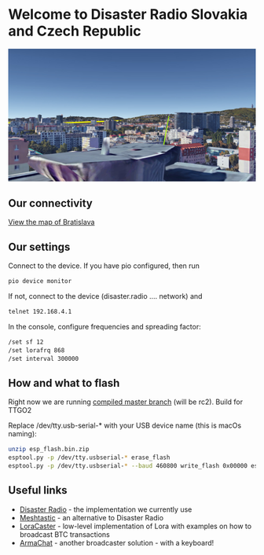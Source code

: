 #  

# Welcome to Disaster Radio Slovakia and Czech Republic

![Cover image](disaster-radio-bratislava.jpg?a)

## Our connectivity

[View the map of Bratislava](https://umap.openstreetmap.fr/en/map/disaster-radio-sk-cz_495988)

## Our settings

Connect to the device. If you have pio configured, then run

```bash
pio device monitor
```

If not, connect to the device (disaster.radio .... network) and

```bash
telnet 192.168.4.1
```

In the console, configure frequencies and spreading factor:

```bash
/set sf 12
/set lorafrq 868
/set interval 300000
```

## How and what to flash

Right now we are running [compiled master branch](https://github.com/DisasterRadioSKCZ/disaster-radio/releases/tag/1.0-rc.1.eu-new) (will be rc2). Build for TTGO2

Replace /dev/tty.usb-serial-* with your USB device name (this is macOs naming):

```bash
unzip esp_flash.bin.zip
esptool.py -p /dev/tty.usbserial-* erase_flash
esptool.py -p /dev/tty.usbserial-* --baud 460800 write_flash 0x00000 esp_flash.bin
```

## Useful links

 - [Disaster Radio](https://github.com/sudomesh/disaster-radio) - the implementation we currently use
 - [Meshtastic](https://www.meshtastic.org/) - an alternative to Disaster Radio
 - [LoraCaster](https://github.com/valerio-vaccaro/LoraCaster) - low-level implementation of Lora with examples on how to broadcast BTC transactions
 - [ArmaChat](https://hackaday.io/project/171790-armawatch-armachat-long-range-radio-messengers) - another broadcaster solution - with a keyboard!
